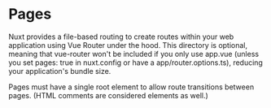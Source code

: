 # Pages

Nuxt provides a file-based routing to create routes within your web application using Vue Router under the hood.
This directory is optional, meaning that vue-router won't be included if you only use app.vue (unless you set pages: true in nuxt.config or have a app/router.options.ts), reducing your application's bundle size.

Pages must have a single root element to allow route transitions between pages. (HTML comments are considered elements as well.)
